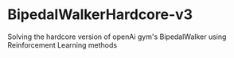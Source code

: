 # BipedalWalkerHardcore-v3
Solving the hardcore version of openAi gym's BipedalWalker using Reinforcement Learning methods
